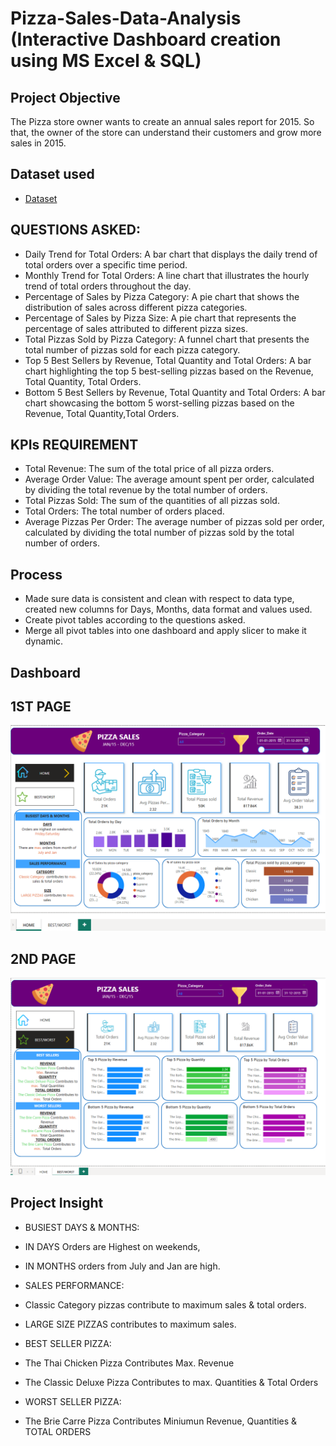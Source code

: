 # Pizza-Sales-Data-Analysis (Interactive Dashboard creation using MS Excel & SQL)
 ## Project Objective 
 The Pizza store owner wants to create an annual sales report for 2015. So that, the owner of the store can understand their customers and grow more sales in 2015.

## Dataset used
- <a href="https://github.com/swamyviswanadh/PowerBi/blob/main/pizza_sales_excel_file.xlsx">Dataset</a>
## QUESTIONS ASKED:
- Daily Trend for Total Orders:
  A bar chart that displays the daily trend of total orders over a specific time period. 
- Monthly Trend for Total Orders:
  A  line chart that illustrates the hourly trend of total orders throughout the day. 
- Percentage of Sales by Pizza Category:
  A pie chart that shows the distribution of sales across different pizza categories. 
- Percentage of Sales by Pizza Size:
  A pie chart that represents the percentage of sales attributed to different pizza sizes.
- Total Pizzas Sold by Pizza Category:
   A funnel chart that presents the total number of pizzas sold for each pizza category. 
- Top 5 Best Sellers by Revenue, Total Quantity and Total Orders:
   A bar chart highlighting the top 5 best-selling pizzas based on the Revenue, Total Quantity, Total Orders. 
- Bottom 5 Best Sellers by Revenue, Total Quantity and Total Orders:
    A bar chart showcasing the bottom 5 worst-selling pizzas based on the Revenue, Total Quantity,Total Orders.
## KPIs REQUIREMENT
- Total Revenue: The sum of the total price of all pizza orders.
- Average Order Value: The average amount spent per order, calculated by dividing the
   total revenue by the total number of orders.
- Total Pizzas Sold: The sum of the quantities of all pizzas sold.
- Total Orders: The total number of orders placed.
- Average Pizzas Per Order: The average number of pizzas sold per order, calculated by
   dividing the total number of pizzas sold by the total number of orders.

## Process
- Made sure data is consistent and clean with respect to data type, created new columns for Days, Months, data format and values used.
- Create pivot tables according to the questions asked.
- Merge all pivot tables into one dashboard and apply slicer to make it dynamic.

## Dashboard
 ## 1ST PAGE 
![Screenshot (495)](https://github.com/swamyviswanadh/PowerBi/blob/main/PIZZA%20SALES%20PBi%20REPORT%20PAGE%201.png)
  ## 2ND PAGE 
![Screenshot (495)](https://github.com/swamyviswanadh/PowerBi/blob/main/BEST%20WORST%20PBi%20REPORT%20PIZZA%20SALES%20PAGE%202.png)

## Project Insight
- BUSIEST DAYS & MONTHS:
- IN DAYS Orders are Highest on weekends,
- IN MONTHS orders from July and Jan are high.

- SALES PERFORMANCE:
- Classic Category pizzas contribute to maximum sales & total orders.
- LARGE SIZE PIZZAS contributes to maximum sales.
  
- BEST SELLER PIZZA:
- The Thai Chicken Pizza Contributes Max. Revenue
- The Classic Deluxe Pizza Contributes to max. Quantities & Total Orders

- WORST SELLER PIZZA:
- The Brie Carre Pizza Contributes Miniumun Revenue, Quantities & TOTAL ORDERS






  
